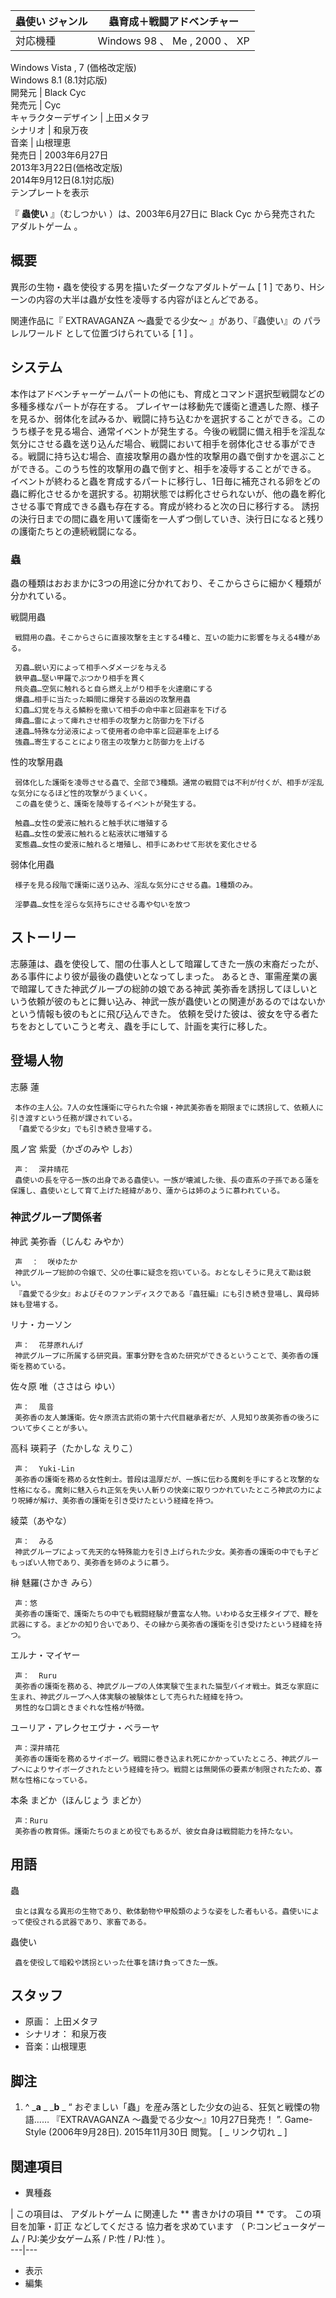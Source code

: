 蟲使い  ジャンル  |  蟲育成＋戦闘アドベンチャー   
---|---  
対応機種  |  Windows 98  、  Me  ,  2000  、  XP    
Windows Vista  ,  7  (価格改定版)  
Windows 8.1  (8.1対応版)  
開発元  |  Black Cyc   
発売元  |  Cyc   
キャラクターデザイン  |  上田メタヲ   
シナリオ  |  和泉万夜   
音楽  |  山根理恵   
発売日  |  2003年6月27日   
2013年3月22日(価格改定版)  
2014年9月12日(8.1対応版)  
テンプレートを表示  
  
『 **蟲使い** 』（むしつかい ）は、2003年6月27日に  Black Cyc  から発売された  アダルトゲーム  。

##  概要



異形の生物・蟲を使役する男を描いたダークなアダルトゲーム  [  1  ]  であり、Hシーンの内容の大半は蟲が女性を凌辱する内容がほとんどである。

関連作品に『  EXTRAVAGANZA 〜蟲愛でる少女〜  』があり、『蟲使い』の  パラレルワールド  として位置づけられている  [  1  ]  。

##  システム



本作はアドベンチャーゲームパートの他にも、育成とコマンド選択型戦闘などの多種多様なパートが存在する。
プレイヤーは移動先で護衛と遭遇した際、様子を見るか、弱体化を試みるか、戦闘に持ち込むかを選択することができる。このうち様子を見る場合、通常イベントが発生する。今後の戦闘に備え相手を淫乱な気分にさせる蟲を送り込んだ場合、戦闘において相手を弱体化させる事ができる。戦闘に持ち込む場合、直接攻撃用の蟲か性的攻撃用の蟲で倒すかを選ぶことができる。このうち性的攻撃用の蟲で倒すと、相手を凌辱することができる。
イベントが終わると蟲を育成するパートに移行し、1日毎に補充される卵をどの蟲に孵化させるかを選択する。初期状態では孵化させられないが、他の蟲を孵化させる事で育成できる蟲も存在する。育成が終わると次の日に移行する。
誘拐の決行日までの間に蟲を用いて護衛を一人ずつ倒していき、決行日になると残りの護衛たちとの連続戦闘になる。

###  蟲



蟲の種類はおおまかに3つの用途に分かれており、そこからさらに細かく種類が分かれている。

戦闘用蟲

     戦闘用の蟲。そこからさらに直接攻撃を主とする4種と、互いの能力に影響を与える4種がある。 

     刃蟲…鋭い刃によって相手へダメージを与える 
     鉄甲蟲…堅い甲羅でぶつかり相手を貫く 
     飛炎蟲…空気に触れると自ら燃え上がり相手を火達磨にする 
     爆蟲…相手に当たった瞬間に爆発する最凶の攻撃用蟲 
     幻蟲…幻覚を与える鱗粉を撒いて相手の命中率と回避率を下げる 
     痺蟲…雷によって痺れさせ相手の攻撃力と防御力を下げる 
     速蟲…特殊な分泌液によって使用者の命中率と回避率を上げる 
     強蟲…寄生することにより宿主の攻撃力と防御力を上げる 

性的攻撃用蟲

     弱体化した護衛を凌辱させる蟲で、全部で3種類。通常の戦闘では不利が付くが、相手が淫乱な気分になるほど性的攻撃がうまくいく。 
     この蟲を使うと、護衛を陵辱するイベントが発生する。 

     触蟲…女性の愛液に触れると触手状に増殖する 
     粘蟲…女性の愛液に触れると粘液状に増殖する 
     変態蟲…女性の愛液に触れると増殖し、相手にあわせて形状を変化させる 

弱体化用蟲

     様子を見る段階で護衛に送り込み、淫乱な気分にさせる蟲。1種類のみ。 

     淫夢蟲…女性を淫らな気持ちにさせる毒や匂いを放つ 

##  ストーリー



志藤蓮は、蟲を使役して、闇の仕事人として暗躍してきた一族の末裔だったが、ある事件により彼が最後の蟲使いとなってしまった。
あるとき、軍需産業の裏で暗躍してきた神武グループの総帥の娘である神武
美弥香を誘拐してほしいという依頼が彼のもとに舞い込み、神武一族が蟲使いとの関連があるのではないかという情報も彼のもとに飛び込んできた。
依頼を受けた彼は、彼女を守る者たちをおとしていこうと考え、蟲を手にして、計画を実行に移した。

##  登場人物



志藤 蓮

     本作の主人公。7人の女性護衛に守られた令嬢・神武美弥香を期限までに誘拐して、依頼人に引き渡すという任務が課されている。 
     「蟲愛でる少女」でも引き続き登場する。 
風ノ宮 紫愛（かざのみや しお）

     声：  深井晴花 
     蟲使いの長を守る一族の出身である蟲使い。一族が壊滅した後、長の直系の子孫である蓮を保護し、蟲使いとして育て上げた経緯があり、蓮からは姉のように慕われている。 

###  神武グループ関係者



神武 美弥香（じんむ みやか）

     声  ：  咲ゆたか 
     神武グループ総帥の令嬢で、父の仕事に疑念を抱いている。おとなしそうに見えて勘は鋭い。 
     『蟲愛でる少女』およびそのファンディスクである『蟲狂編』にも引き続き登場し、異母姉妹も登場する。 
リナ・カーソン

     声：  花芽原れんげ 
     神武グループに所属する研究員。軍事分野を含めた研究ができるということで、美弥香の護衛を務めている。 
佐々原 唯（ささはら ゆい）

     声：  風音 
     美弥香の友人兼護衛。佐々原流古武術の第十六代目継承者だが、人見知り故美弥香の後ろについて歩くことが多い。 
高科 瑛莉子（たかしな えりこ）

     声：  Yuki-Lin 
     美弥香の護衛を務める女性剣士。普段は温厚だが、一族に伝わる魔剣を手にすると攻撃的な性格になる。魔剣に魅入られ正気を失い人斬りの快楽に取りつかれていたところ神武の力により呪縛が解け、美弥香の護衛を引き受けたという経緯を持つ。 
綾菜（あやな）

     声：  みる 
     神武グループによって先天的な特殊能力を引き上げられた少女。美弥香の護衛の中でも子どもっぽい人物であり、美弥香を姉のように慕う。 
榊 魅羅(さかき みら）

     声：悠 
     美弥香の護衛で、護衛たちの中でも戦闘経験が豊富な人物。いわゆる女王様タイプで、鞭を武器にする。まどかの知り合いであり、その縁から美弥香の護衛を引き受けたという経緯を持つ。 
エルナ・マイヤー

     声：  Ruru 
     美弥香の護衛を務める、神武グループの人体実験で生まれた猫型バイオ戦士。貧乏な家庭に生まれ、神武グループへ人体実験の被験体として売られた経緯を持つ。 
     男性的な口調ときまぐれな性格が特徴。 
ユーリア・アレクセエヴナ・ベラーヤ

     声：深井晴花 
     美弥香の護衛を務めるサイボーグ。戦闘に巻き込まれ死にかかっていたところ、神武グループへによりサイボーグされたという経緯を持つ。戦闘とは無関係の要素が制限されたため、寡黙な性格になっている。 
本条 まどか（ほんじょう まどか）

     声：Ruru 
     美弥香の教育係。護衛たちのまとめ役でもあるが、彼女自身は戦闘能力を持たない。 

##  用語



蟲

     虫とは異なる異形の生物であり、軟体動物や甲殻類のような姿をした者もいる。蟲使いによって使役される武器であり、家畜である。 
蟲使い

     蟲を使役して暗殺や誘拐といった仕事を請け負ってきた一族。 

##  スタッフ



  * 原画：  上田メタヲ 
  * シナリオ：  和泉万夜 
  * 音楽：山根理恵 

##  脚注



  1. ^  _**a** _ _**b** _ “  おぞましい「蟲」を産み落とした少女の辿る、狂気と戦慄の物語…… 『EXTRAVAGANZA ～蟲愛でる少女～』10月27日発売！  ”.  Game-Style  (2006年9月28日).  2015年11月30日  閲覧。  [ _ リンク切れ  _ ] 

##  関連項目



  * 異種姦 

|  この項目は、  アダルトゲーム  に関連した ** 書きかけの項目  ** です。  この項目を加筆・訂正  などしてくださる  協力者を求めています
（  P:コンピュータゲーム  /  PJ:美少女ゲーム系  /  P:性  /  PJ:性  ）。  
---|---  
  
  * 表示 
  * 編集 

